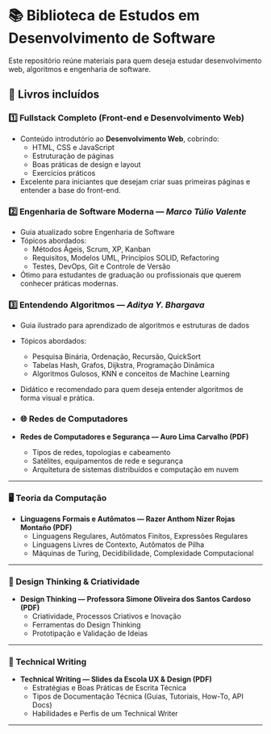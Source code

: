 # 📚 Biblioteca de Estudos em Desenvolvimento de Software

Este repositório reúne materiais para quem deseja estudar desenvolvimento web, algoritmos e engenharia de software. 

## 📖 Livros incluídos

### 1️⃣ Fullstack Completo (Front-end e Desenvolvimento Web)
- Conteúdo introdutório ao **Desenvolvimento Web**, cobrindo:
  - HTML, CSS e JavaScript
  - Estruturação de páginas
  - Boas práticas de design e layout
  - Exercícios práticos
- Excelente para iniciantes que desejam criar suas primeiras páginas e entender a base do front-end.

### 2️⃣ Engenharia de Software Moderna — *Marco Túlio Valente*
- Guia atualizado sobre Engenharia de Software
- Tópicos abordados:
  - Métodos Ágeis, Scrum, XP, Kanban
  - Requisitos, Modelos UML, Princípios SOLID, Refactoring
  - Testes, DevOps, Git e Controle de Versão
- Ótimo para estudantes de graduação ou profissionais que querem conhecer práticas modernas.

### 3️⃣ Entendendo Algoritmos — *Aditya Y. Bhargava*
- Guia ilustrado para aprendizado de algoritmos e estruturas de dados
- Tópicos abordados:
  - Pesquisa Binária, Ordenação, Recursão, QuickSort
  - Tabelas Hash, Grafos, Dijkstra, Programação Dinâmica
  - Algoritmos Gulosos, KNN e conceitos de Machine Learning
- Didático e recomendado para quem deseja entender algoritmos de forma visual e prática.

- ### 🌐 Redes de Computadores
- **Redes de Computadores e Segurança — Auro Lima Carvalho (PDF)**
  - Tipos de redes, topologias e cabeamento
  - Satélites, equipamentos de rede e segurança
  - Arquitetura de sistemas distribuídos e computação em nuvem

---

### 🖥️ Teoria da Computação
- **Linguagens Formais e Autômatos — Razer Anthom Nizer Rojas Montaño (PDF)**
  - Linguagens Regulares, Autômatos Finitos, Expressões Regulares
  - Linguagens Livres de Contexto, Autômatos de Pilha
  - Máquinas de Turing, Decidibilidade, Complexidade Computacional

---

### 🎨 Design Thinking & Criatividade
- **Design Thinking — Professora Simone Oliveira dos Santos Cardoso (PDF)**
  - Criatividade, Processos Criativos e Inovação
  - Ferramentas do Design Thinking
  - Prototipação e Validação de Ideias

---

### 📝 Technical Writing
- **Technical Writing — Slides da Escola UX & Design (PDF)**
  - Estratégias e Boas Práticas de Escrita Técnica
  - Tipos de Documentação Técnica (Guias, Tutoriais, How-To, API Docs)
  - Habilidades e Perfis de um Technical Writer


---



